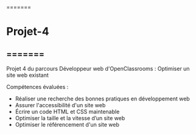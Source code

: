 
=======

# Projet-4
=======
----
Projet 4 du parcours Développeur web d'OpenClassrooms : Optimiser un site web existant

Compétences évaluées :

* Réaliser une recherche des bonnes pratiques en développement web
* Assurer l'accessibilité d'un site web
* Écrire un code HTML et CSS maintenable
* Optimiser la taille et la vitesse d’un site web
* Optimiser le référencement d'un site web
